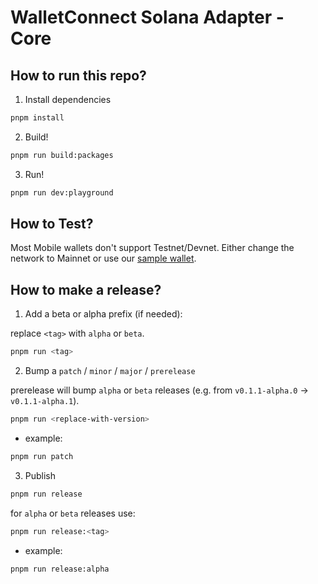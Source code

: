 # WalletConnect Solana Adapter - Core

## How to run this repo?

1. Install dependencies

```sh
pnpm install
```

2. Build!

```sh
pnpm run build:packages
```

3. Run!

```sh
pnpm run dev:playground
```

## How to Test?

Most Mobile wallets don't support Testnet/Devnet. Either change the network to Mainnet or use our [sample wallet](https://react-wallet.walletconnect.com/).

## How to make a release?

1. Add a beta or alpha prefix (if needed):

replace `<tag>` with `alpha` or `beta`.

```sh
pnpm run <tag>
```

2. Bump a `patch` / `minor` / `major` / `prerelease`

prerelease will bump `alpha` or `beta` releases (e.g. from `v0.1.1-alpha.0` -> `v0.1.1-alpha.1`).

```sh
pnpm run <replace-with-version> 
```

- example:

```sh
pnpm run patch
```

3. Publish

```sh
pnpm run release
```

for `alpha` or `beta` releases use:

```sh
pnpm run release:<tag>
```

- example:

```sh
pnpm run release:alpha
```